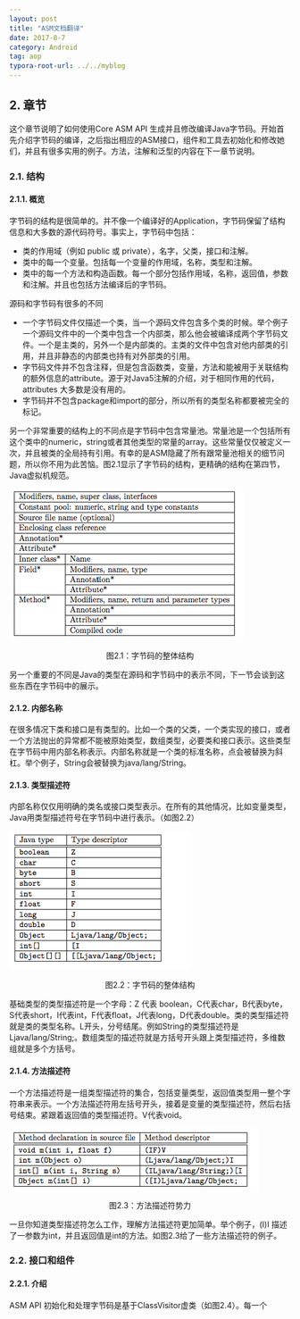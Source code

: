 ```yaml
---
layout: post
title: "ASM文档翻译"
date: 2017-8-7
category: Android
tag: aop
typora-root-url: ../../myblog
---
```


## 2. 章节

这个章节说明了如何使用Core ASM API 生成并且修改编译Java字节码。开始首先介绍字节码的编译，之后指出相应的ASM接口，组件和工具去初始化和修改她们，并且有很多实用的例子。方法，注解和泛型的内容在下一章节说明。

### 2.1. 结构

#### 2.1.1. 概览 

字节码的结构是很简单的。并不像一个编译好的Application，字节码保留了结构信息和大多数的源代码符号。事实上，字节码中包括：

- 类的作用域（例如 public 或 private），名字，父类，接口和注解。
- 类中的每一个变量。包括每一个变量的作用域，名称，类型和注解。
- 类中的每一个方法和构造函数。每一个部分包括作用域，名称，返回值，参数和注解。并且也包括方法编译后的字节码。

源码和字节码有很多的不同

- 一个字节码文件仅描述一个类，当一个源码文件包含多个类的时候。举个例子一个源码文件中的一个类中包含一个内部类，那么他会被编译成两个字节码文件。一个是主类的，另外一个是内部类的。主类的文件中包含对他内部类的引用，并且非静态的内部类也持有对外部类的引用。
- 字节码文件并不包含注释，但是包含函数类，变量，方法和能被用于关联结构的额外信息的attribute。源于对Java5注解的介绍，对于相同作用的代码，attributes 大多数是没有用的。
- 字节码并不包含package和import的部分，所以所有的类型名称都要被完全的标记。

另一个非常重要的结构上的不同点是字节码中包含常量池。常量池是一个包括所有这个类中的numeric，string或者其他类型的常量的array。这些常量仅仅被定义一次，并且被类的全局持有引用。有幸的是ASM隐藏了所有跟常量池相关的细节问题，所以你不用为此苦恼。图2.1显示了字节码的结构，更精确的结构在第四节，Java虚拟机规范。

![](/img/2017-8-7/2-1.png)

<center>图2.1：字节码的整体结构</center>

另一个重要的不同是Java的类型在源码和字节码中的表示不同，下一节会谈到这些东西在字节码中的展示。

#### 2.1.2. 内部名称 

在很多情况下类和接口是有类型的。比如一个类的父类，一个类实现的接口，或者一个方法抛出的异常都不能被原始类型，数组类型，必要类和接口表示。这些类型在字节码中用内部名称表示。内部名称就是一个类的标准名称，点会被替换为斜杠。举个例子，String会被替换为java/lang/String。

#### 2.1.3. 类型描述符

内部名称仅仅用明确的类名或接口类型表示。在所有的其他情况，比如变量类型，Java用类型描述符号在字节码中进行表示。（如图2.2）

![](/img/2017-8-7/2-2.png)

<center>图2.2：字节码的整体结构</center>

基础类型的类型描述符是一个字母：Z 代表 boolean，C代表char，B代表byte，S代表short，I代表int，F代表float，J代表long，D代表double。类的类型描述符就是类的类型名称。L开头，分号结尾。例如String的类型描述符是Ljava/lang/String;。数组类型的描述符就是方括号开头跟上类型描述符，多维数组就是多个方括号。

#### 2.1.4. 方法描述符

一个方法描述符是一组类型描述符的集合，包括变量类型，返回值类型用一整个字符串来表示。一个方法描述符用左括号开头，接着是变量的类型描述符，然后右括号结束。紧跟着返回值的类型描述符。V代表void。

![](/img/2017-8-7/2-3.png)

<center>图2.3：方法描述符势力</center>

一旦你知道类型描述符怎么工作，理解方法描述符更加简单。举个例子，(I)I 描述了一参数为int，并且返回值是int的方法。如图2.3给了一些方法描述符的例子。

### 2.2. 接口和组件

#### 2.2.1. 介绍

ASM API 初始化和处理字节码是基于ClassVisitor虚类（如图2.4）。每一个